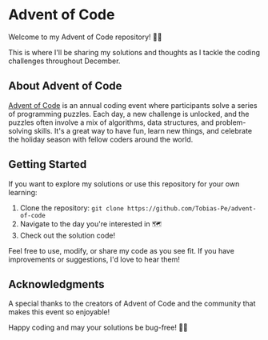 # Advent of Code

Welcome to my Advent of Code repository! 🎄✨ 

This is where I'll be sharing my solutions and thoughts as I tackle the coding challenges throughout December.

## About Advent of Code

[Advent of Code](https://adventofcode.com/) is an annual coding event where participants solve a series of programming puzzles. Each day, a new challenge is unlocked, and the puzzles often involve a mix of algorithms, data structures, and problem-solving skills. It's a great way to have fun, learn new things, and celebrate the holiday season with fellow coders around the world.

## Getting Started

If you want to explore my solutions or use this repository for your own learning:

1. Clone the repository: `git clone https://github.com/Tobias-Pe/advent-of-code`
2. Navigate to the day you're interested in 🗺️
3. Check out the solution code!

Feel free to use, modify, or share my code as you see fit. If you have improvements or suggestions, I'd love to hear them!

## Acknowledgments

A special thanks to the creators of Advent of Code and the community that makes this event so enjoyable!

Happy coding and may your solutions be bug-free! 🚀🎁

